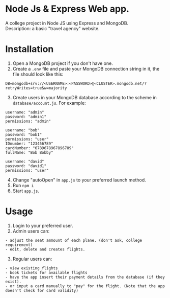 # Node Js & Express Web app.

A college project in Node JS using Express and MongoDB.<br>
Description: a basic "travel agency" website.

# Installation

1. Open a MongoDB project if you don't have one. 
2. Create a `.env` file and paste your MongoDB connection string in it, the file should look like this:
```
DB=mongodb+srv://<USERNAME>:<PASSWORD>@<CLUSTER>.mongodb.net/?retryWrites=true&w=majority
```
3. Create users in your MongoDB database according to the scheme in `database/account.js`. For example:
```
username: "admin"
password: "admin1"
permissions: "admin"
```
```
username: "bob"
password: "bob1"
permissions: "user"
IDnumber: "123456789"
cardNumber: "6789678967896789"
fullName: "Bob Bobby"
```
```
username: "david"
password: "david1"
permissions: "user"
```
4. Change "autoOpen" in `app.js` to your preferred launch method.
5. Run `npm i`
6. Start `app.js`.

# Usage
 
1. Login to your preferred user.
2. Admin users can: 
```
- adjust the seat ammount of each plane. (don't ask, college requirement)
- edit, delete and creates flights.
```
3. Regular users can:
```
- view existing flights
- book tickets for available flights
- have the app insert their payment details from the database (if they exist).
- or input a card manually to "pay" for the flight. (Note that the app doesn't check for card validity)
```